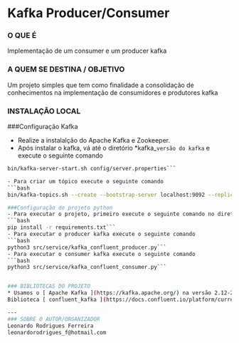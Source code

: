 # Kafka Producer/Consumer

### O QUE É
Implementação de um consumer e um producer kafka

### A QUEM SE DESTINA / OBJETIVO
Um projeto simples que tem como finalidade a consolidação de conhecimentos na implementação de consumidores e produtores kafka

### INSTALAÇÃO LOCAL
###Configuração Kafka
- Realize a instalalção do Apache Kafka e Zookeeper.
- Após instalar o kafka, vá até o diretório *kafka_`versão do kafka` e execute o seguinte comando
```bash
bin/kafka-server-start.sh config/server.properties```

- Para criar um tópico execute o seguinte comando
```bash
bin/kafka-topics.sh --create --bootstrap-server localhost:9092 --replication-factor 1 --partitions 1 --topic <nome do topico>```

###Configuração do projeto python
- Para executar o projeto, primeiro execute o seguinte comando no diretório raiz do projeto
```bash
pip install -r requirements.txt```
- Para executar o producer kafka execute o seguinte comando
```bash
python3 src/service/kafka_confluent_producer.py```
- Para executar o consumer kafka execute o seguinte comando
```bash
python3 src/service/kafka_confluent_consumer.py```


### BIBLIOTECAS DO PROJETO
* Usamos o [ Apache Kafka ](https://kafka.apache.org/) na versão 2.12-2.8.0
Biblioteca [ confluent_kafka ](https://docs.confluent.io/platform/current/clients/confluent-kafka-python/html/index.html#).

---
### SOBRE O AUTOR/ORGANIZADOR
Leonardo Rodrigues Ferreira
leonardorodrigues_f@hotmail.com
